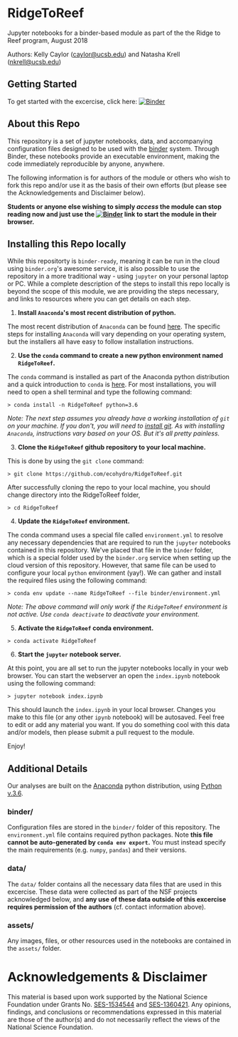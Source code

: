 # RidgeToReef

Jupyter notebooks for a binder-based module as part of the the Ridge to Reef program, August 2018

Authors: Kelly Caylor (caylor@ucsb.edu) and Natasha Krell (nkrell@ucsb.edu)

## Getting Started

To get started with the excercise, click here: [![Binder](https://mybinder.org/badge.svg)](https://mybinder.org/v2/gh/ecohydro/RidgeToReef/master?filepath=index.ipynb)

## About this Repo

This repository is a set of jupyter notebooks, data, and accompanying configuration files designed to be used with the [binder](mybinder.org) system. Through Binder, these notebooks provide an executable environment, making the code immediately reproducible by anyone, anywhere.

The following information is for authors of the module or others who wish to fork this repo and/or use it as the basis of their own efforts (but please see the Acknowledgements and Disclaimer below). 

**Students or anyone else wishing to simply _access_ the module can stop reading now and just use the [![Binder](https://mybinder.org/badge.svg)](https://mybinder.org/v2/gh/ecohydro/RidgeToReef/master?filepath=index.ipynb) link to start the module in their browser.**


## Installing this Repo locally

While this repositorty is `binder-ready`, meaning it can be run in the cloud using `binder.org`'s awesome service, it is also possible to use the repository in a more traditional way - using `jupyter` on your personal laptop or PC. While a complete description of the steps to install this repo locally is beyond the scope of this module, we are providing the steps necessary, and links to resources where you can get details on each step.

1. **Install `Anaconda`'s most recent distribution of python.** 

The most recent distribution of `Anaconda` can be found [here](https://www.anaconda.com/download). The specific steps for installing `Anaconda` will vary depending on your operating system, but the installers all have easy to follow installation instructions.

2. **Use the `conda` command to create a new python environment named `RidgeToReef`.** 

The `conda` command is installed as part of the Anaconda python distribution and a quick introduction to `conda` is [here](https://conda.io/docs/user-guide/getting-started.html). For most installations, you will need to open a shell terminal and type the following command:

```shell
> conda install -n RidgeToReef python=3.6
``` 

_Note: The next step assumes you already have a working installation of `git` on your machine. If you don't, you will need to [install git](https://git-scm.com/book/en/v2/Getting-Started-Installing-Git). As with installing `Anaconda`, instructions vary based on your OS. But it's all pretty painless._

3. **Clone the `RidgeToReef` github repository to your local machine.**

 This is done by using the `git clone` command:

```shell
> git clone https://github.com/ecohydro/RidgeToReef.git
```

After successfully cloning the repo to your local machine, you should change directory into the RidgeToReef folder,

```shell
> cd RidgeToReef
```

4. **Update the `RidgeToReef` environment.**

The conda command uses a special file called `environment.yml` to resolve any necessary dependencies that are required to run the `jupyter` notebooks contained in this repository. We've placed that file in the `binder` folder, which is a special folder used by the `binder.org` service when setting up the cloud version of this repository. However, that same file can be used to configure your local `python` environment (yay!). We can gather and install the required files using the following command:

```shell
> conda env update --name RidgeToReef --file binder/environment.yml
``` 

_Note: The above command will only work if the `RidgeToReef` environment is not active. Use `conda deactivate` to deactivate your environment._

5. **Activate the `RidgeToReef` conda environment.**

```shell
> conda activate RidgeToReef
``` 

6. **Start the `jupyter` notebook server.**  

At this point, you are all set to run the jupyter notebooks locally in your web browser. You can start the webserver an open the `index.ipynb` notebook using the following command:

```shell
> jupyter notebook index.ipynb
```

This should launch the `index.ipynb` in your local browser. Changes you make to this file (or any other `ipynb` notebook) will be autosaved. Feel free to edit or add any material you want. If you do something cool with this data and/or models, then please submit a pull request to the module. 

Enjoy!

## Additional Details

Our analyses are built on the [Anaconda](https://www.anaconda.com/distribution/) python distribution, using [Python v.3.6](https://www.python.org/downloads/release/python-360/). 

### binder/

Configuration files are stored in the `binder/` folder of this repository. The `environment.yml` file contains required python packages. Note **this file cannot be auto-generated by `conda env export`.** You must instead specify the main requirements (e.g. `numpy`, `pandas`) and their versions. 

### data/

The `data/` folder contains all the necessary data files that are used in this excercise. These data were collected as part of the NSF projects acknowledged below, and **any use of these data outside of this excercise requires permission of the authors** (cf. contact information above).

### assets/

Any images, files, or other resources used in the notebooks are contained in the `assets/` folder. 

# Acknowledgements & Disclaimer

This material is based upon work supported by the National Science Foundation under Grants No. [SES-1534544](https://www.nsf.gov/awardsearch/showAward?AWD_ID=1534544&HistoricalAwards=false) and [SES-1360421](https://www.nsf.gov/awardsearch/showAward?AWD_ID=1360421&HistoricalAwards=false). Any opinions, findings, and conclusions or recommendations expressed in this material are those of the author(s) and do not necessarily reflect the views of the National Science Foundation.
